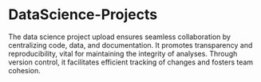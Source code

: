 # DataScience-Projects
The data science project upload ensures seamless collaboration by centralizing code, data, and documentation. It promotes transparency and reproducibility, vital for maintaining the integrity of analyses. Through version control, it facilitates efficient tracking of changes and fosters team cohesion.
